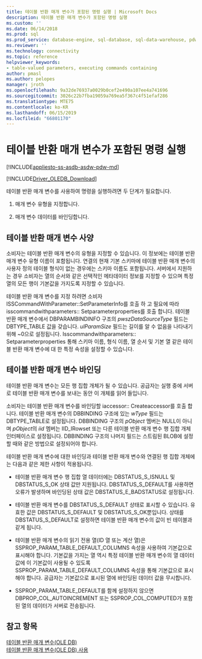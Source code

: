 ```yaml
---
title: 테이블 반환 매개 변수가 포함된 명령 실행 | Microsoft Docs
description: 테이블 반환 매개 변수가 포함된 명령 실행
ms.custom: ''
ms.date: 06/14/2018
ms.prod: sql
ms.prod_service: database-engine, sql-database, sql-data-warehouse, pdw
ms.reviewer: ''
ms.technology: connectivity
ms.topic: reference
helpviewer_keywords:
- table-valued parameters, executing commands containing
author: pmasl
ms.author: pelopes
manager: jroth
ms.openlocfilehash: 9a32de76937a0029b0cef2e490a107ee4a741696
ms.sourcegitcommit: 3026c22b7fba19059a769ea5f367c4f51efaf286
ms.translationtype: MTE75
ms.contentlocale: ko-KR
ms.lasthandoff: 06/15/2019
ms.locfileid: "66801170"
---
```

# <a name="executing-commands-containing-table-valued-parameters"></a>테이블 반환 매개 변수가 포함된 명령 실행
[!INCLUDE[appliesto-ss-asdb-asdw-pdw-md](../../../includes/appliesto-ss-asdb-asdw-pdw-md.md)]

[!INCLUDE[Driver_OLEDB_Download](../../../includes/driver_oledb_download.md)]

  테이블 반환 매개 변수를 사용하여 명령을 실행하려면 두 단계가 필요합니다.  
  
1.  매개 변수 유형을 지정합니다.  
  
2.  매개 변수 데이터를 바인딩합니다.  
  
## <a name="table-valued-parameter-specification"></a>테이블 반환 매개 변수 사양  
 소비자는 테이블 반환 매개 변수의 유형을 지정할 수 있습니다. 이 정보에는 테이블 반환 매개 변수 유형 이름이 포함됩니다. 연결의 현재 기본 스키마에 테이블 반환 매개 변수의 사용자 정의 테이블 형식이 없는 경우에는 스키마 이름도 포함됩니다. 서버에서 지원하는 경우 소비자는 열의 순서와 같은 선택적인 메타데이터 정보를 지정할 수 있으며 특정 열의 모든 행이 기본값을 가지도록 지정할 수 있습니다.  
  
 테이블 반환 매개 변수를 지정 하려면 소비자 ISSCommandWithParameter::SetParameterInfo를 호출 하 고 필요에 따라 isscommandwithparameters:: Setparameterproperties를 호출 합니다. 테이블 반환 매개 변수에서 DBPARAMBINDINFO 구조의 *pwszDataSourceType* 필드는 DBTYPE_TABLE 값을 갖습니다. *ulParamSize* 필드는 길이를 알 수 없음을 나타내기 위해 ~0으로 설정됩니다. Isscommandwithparameters:: Setparameterproperties 통해 스키마 이름, 형식 이름, 열 순서 및 기본 열 같은 테이블 반환 매개 변수에 대 한 특정 속성을 설정할 수 있습니다.  
  
## <a name="table-valued-parameter-binding"></a>테이블 반환 매개 변수 바인딩  
 테이블 반환 매개 변수는 모든 행 집합 개체가 될 수 있습니다. 공급자는 실행 중에 서버로 테이블 반환 매개 변수를 보내는 동안 이 개체를 읽어 들입니다.  
  
 소비자는 테이블 반환 매개 변수를 바인딩할 iaccessor:: Createaccessor를 호출 합니다. 테이블 반환 매개 변수의 DBBINDING 구조에 있는 *wType* 필드는 DBTYPE_TABLE로 설정됩니다. DBBINDING 구조의 *pObject* 멤버는 NULL이 아니며 *pObject*의 *iid* 멤버는 IID_IRowset 또는 다른 테이블 반환 매개 변수 행 집합 개체 인터페이스로 설정됩니다. DBBINDING 구조의 나머지 필드는 스트림된 BLOB에 설정할 때와 같은 방법으로 설정되어야 합니다.  
  
 테이블 반환 매개 변수에 대한 바인딩과 테이블 반환 매개 변수와 연결된 행 집합 개체에는 다음과 같은 제한 사항이 적용됩니다.  
  
-   테이블 반환 매개 변수 행 집합 열 데이터에는 DBSTATUS_S_ISNULL 및 DBSTATUS_S_OK 상태 값만 지원됩니다. DBSTATUS_S_DEFAULT를 사용하면 오류가 발생하며 바인딩된 상태 값은 DBSTATUS_E_BADSTATUS로 설정됩니다.  
  
-   테이블 반환 매개 변수를 DBSTATUS_S_DEFAULT 상태로 표시할 수 있습니다. 유효한 값은 DBSTATUS_S_DEFAULT 및 DBSTATUS_S_OK뿐입니다. 상태를 DBSTATUS_S_DEFAULT로 설정하면 테이블 반환 매개 변수의 값이 빈 테이블과 같게 됩니다.  
  
-   테이블 반환 매개 변수의 읽기 전용 열(ID 열 또는 계산 열)은 SSPROP_PARAM_TABLE_DEFAULT_COLUMNS 속성을 사용하여 기본값으로 표시해야 합니다. 기본값을 가지는 열 역시 특정 테이블 반환 매개 변수의 열 데이터 값에 이 기본값이 사용될 수 있도록 SSPROP_PARAM_TABLE_DEFAULT_COLUMNS 속성을 통해 기본값으로 표시해야 합니다. 공급자는 기본값으로 표시된 열에 바인딩된 데이터 값을 무시합니다.  
  
-   SSPROP_PARAM_TABLE_DEFAULT를 함께 설정하지 않으면 DBPROP_COL_AUTOINCREMENT 또는 SSPROP_COL_COMPUTED가 포함된 열의 데이터가 서버로 전송됩니다.  
  
## <a name="see-also"></a>참고 항목  
 [테이블 반환 매개 변수&#40;OLE DB&#41;](../../oledb/ole-db-table-valued-parameters/table-valued-parameters-ole-db.md)   
 [테이블 반환 매개 변수&#40;OLE DB&#41; 사용](../../oledb/ole-db-how-to/use-table-valued-parameters-ole-db.md)  
  
  
